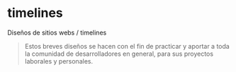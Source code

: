 # timelines

Diseños de sitios webs / timelines
> Estos breves diseños se hacen con el fin de practicar y aportar a toda la comunidad de desarrolladores en general, para sus proyectos laborales y personales.
